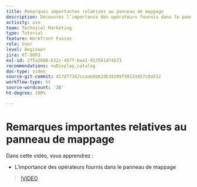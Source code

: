 ```yaml
---
title: Remarques importantes relatives au panneau de mappage
description: Découvrez l’importance des opérateurs fournis dans le panneau de mappage dans  [!DNL Adobe Workfront Fusion].
activity: use
team: Technical Marketing
type: Tutorial
feature: Workfront Fusion
role: User
level: Beginner
jira: KT-9003
exl-id: 2f5a2088-b32c-457f-baa1-913501d74b73
recommendations: noDisplay,catalog
doc-type: video
source-git-commit: d17df7162ccaab6b62db34209f50131927c0a532
workflow-type: ht
source-wordcount: '38'
ht-degree: 100%

---
```


# Remarques importantes relatives au panneau de mappage

Dans cette vidéo, vous apprendrez :

* L’importance des opérateurs fournis dans le panneau de mappage

>[!VIDEO](https://video.tv.adobe.com/v/3416003/?quality=12&learn=on&enablevpops&captions=fre_fr)
